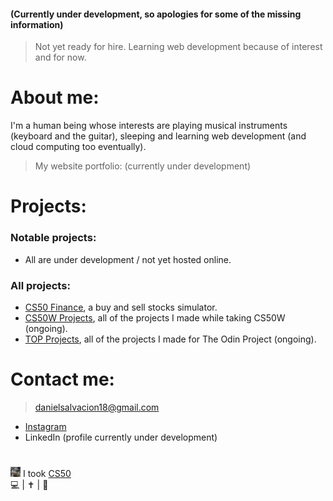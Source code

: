 #### (Currently under development, so apologies for some of the missing information)  
> Not yet ready for hire. Learning web development because of interest and for now.  

# About me:
  
I'm a human being whose interests are playing musical instruments (keyboard and the guitar), sleeping and learning web development (and cloud computing too eventually).  
> My website portfolio: (currently under development)
  
# Projects:
  
### Notable projects:
* All are under development / not yet hosted online.  

### All projects:
* [CS50 Finance](https://github.com/AncientSoup/cs50_finance), a buy and sell stocks simulator.
* [CS50W Projects](https://github.com/stars/AncientSoup/lists/cs50w-projects), all of the projects I made while taking CS50W (ongoing).
* [TOP Projects](https://github.com/stars/AncientSoup/lists/top-projects), all of the projects I made for The Odin Project (ongoing).  
  
# Contact me:
  
> danielsalvacion18@gmail.com  
* [Instagram](https://www.instagram.com/adobong_sunog)  
* LinkedIn (profile currently under development)  
  
#  
![cs50 logo](https://github.com/AncientSoup/AncientSoup/blob/main/favicon-16x16.png) I took [CS50](https://cs50.harvard.edu/)  
💻 | ✝ | 🎸
<!---
AncientSoup/AncientSoup is a ✨ special ✨ repository because its `README.md` (this file) appears on your GitHub profile.
You can click the Preview link to take a look at your changes.
--->
